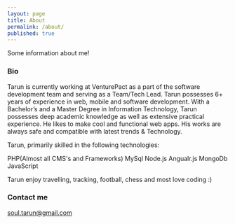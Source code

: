 ```yaml
---
layout: page
title: About
permalink: /about/
published: true
---
```


Some information about me!

### Bio

Tarun is currently working at VenturePact as a part of the software development team and serving as a Team/Tech Lead. Tarun possesses 6+ years of experience in web, mobile and software development. With a Bachelor’s and a Master Degree in Information Technology, Tarun possesses deep academic knowledge as well as extensive practical experience. He likes to make cool and functional web apps. His works are always safe and compatible with latest trends & Technology.


Tarun, primarily skilled in the following technologies:

PHP(Almost all CMS's and Frameworks)
MySql
Node.js
Angualr.js
MongoDb
JavaScript


Tarun enjoy travelling, tracking, football, chess and most love coding :)

### Contact me

[soul.tarun@gmail.com](mailto:soul.tarun@gmail.com)
